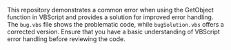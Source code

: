 This repository demonstrates a common error when using the GetObject function in VBScript and provides a solution for improved error handling.  The `bug.vbs` file shows the problematic code, while `bugSolution.vbs` offers a corrected version.  Ensure that you have a basic understanding of VBScript error handling before reviewing the code.